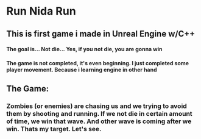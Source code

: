 # Run Nida Run

<h2>This is first game i made in Unreal Engine w/C++</h2>

<h4>The goal is... Not die... Yes, if you not die, you are gonna win</h4>

<h4>The game is not completed, it's even beginning. I just completed some player movement. Because i learning engine in other hand</h4>

<h2>The Game:</h2>
<h3>Zombies (or enemies) are chasing us and we trying to avoid them by shooting and running. If we not die in certain amount of time, we win that wave. And other wave is coming after we win. Thats my target. Let's see.</h3>
